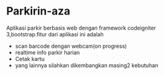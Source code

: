# Parkirin-aza
Aplikasi parkir berbasis web dengan framework codeigniter 3,bootstrap.fitur dari aplikasi ini adalah
- scan barcode dengan webcam(on progress)
- realtime info parkir harian
- Cetak kartu
- yang lainnya silahkan dikembangkan masing2 kebutuhan
